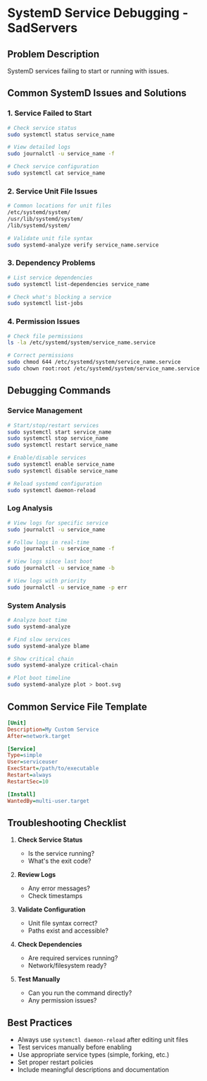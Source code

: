 # SystemD Service Debugging - SadServers

## Problem Description
SystemD services failing to start or running with issues.

## Common SystemD Issues and Solutions

### 1. Service Failed to Start
```bash
# Check service status
sudo systemctl status service_name

# View detailed logs
sudo journalctl -u service_name -f

# Check service configuration
sudo systemctl cat service_name
```

### 2. Service Unit File Issues
```bash
# Common locations for unit files
/etc/systemd/system/
/usr/lib/systemd/system/
/lib/systemd/system/

# Validate unit file syntax
sudo systemd-analyze verify service_name.service
```

### 3. Dependency Problems
```bash
# List service dependencies
sudo systemctl list-dependencies service_name

# Check what's blocking a service
sudo systemctl list-jobs
```

### 4. Permission Issues
```bash
# Check file permissions
ls -la /etc/systemd/system/service_name.service

# Correct permissions
sudo chmod 644 /etc/systemd/system/service_name.service
sudo chown root:root /etc/systemd/system/service_name.service
```

## Debugging Commands

### Service Management
```bash
# Start/stop/restart services
sudo systemctl start service_name
sudo systemctl stop service_name
sudo systemctl restart service_name

# Enable/disable services
sudo systemctl enable service_name
sudo systemctl disable service_name

# Reload systemd configuration
sudo systemctl daemon-reload
```

### Log Analysis
```bash
# View logs for specific service
sudo journalctl -u service_name

# Follow logs in real-time
sudo journalctl -u service_name -f

# View logs since last boot
sudo journalctl -u service_name -b

# View logs with priority
sudo journalctl -u service_name -p err
```

### System Analysis
```bash
# Analyze boot time
sudo systemd-analyze

# Find slow services
sudo systemd-analyze blame

# Show critical chain
sudo systemd-analyze critical-chain

# Plot boot timeline
sudo systemd-analyze plot > boot.svg
```

## Common Service File Template
```ini
[Unit]
Description=My Custom Service
After=network.target

[Service]
Type=simple
User=serviceuser
ExecStart=/path/to/executable
Restart=always
RestartSec=10

[Install]
WantedBy=multi-user.target
```

## Troubleshooting Checklist

1. **Check Service Status**
   - Is the service running?
   - What's the exit code?

2. **Review Logs**
   - Any error messages?
   - Check timestamps

3. **Validate Configuration**
   - Unit file syntax correct?
   - Paths exist and accessible?

4. **Check Dependencies**
   - Are required services running?
   - Network/filesystem ready?

5. **Test Manually**
   - Can you run the command directly?
   - Any permission issues?

## Best Practices
- Always use `systemctl daemon-reload` after editing unit files
- Test services manually before enabling
- Use appropriate service types (simple, forking, etc.)
- Set proper restart policies
- Include meaningful descriptions and documentation
